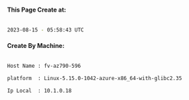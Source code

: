 
   
#### This Page Create at:

```bash

2023-08-15 - 05:58:43 UTC

```

#### Create By Machine:

```bash

Host Name : fv-az790-596

platform  : Linux-5.15.0-1042-azure-x86_64-with-glibc2.35

Ip Local  : 10.1.0.18

```

